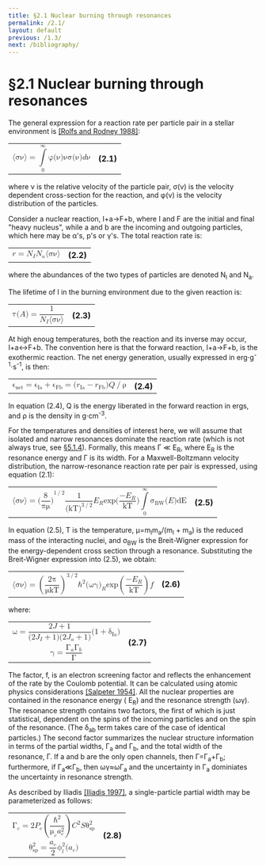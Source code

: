```yaml
---
title: §2.1 Nuclear burning through resonances
permalink: /2.1/
layout: default
previous: /1.3/
next: /bibliography/
---
```


§2.1 Nuclear burning through resonances
=======================================

The general expression for a reaction rate per particle pair in a stellar
environment is [[Rolfs and Rodney 1988]](../bibliography/#rolfs):

<table class="equation">
	<tr>
		<td>
			<math xmlns="http://www.w3.org/1998/Math/MathML" display="block">
			 <semantics>
			  <mrow>
			   <mrow>
			    <mo fence="true" stretchy="false">⟨</mo>
			    <mrow>
			     <mrow>
			      <mi mathvariant="normal">σ</mi>
			      <mi mathvariant="normal">ν</mi>
			     </mrow>
			    </mrow>
			    <mo fence="true" stretchy="false">⟩</mo>
			   </mrow>
			   <mo stretchy="false">=</mo>
			   <mrow>
			    <munderover>
			     <mo stretchy="false">∫</mo>
			     <mn>0</mn>
			     <mi mathvariant="normal">∞</mi>
			    </munderover>
			    <mrow>
			     <mi mathvariant="normal">φ</mi>
			     <mrow>
			      <mo fence="true" stretchy="false">(</mo>
			      <mrow>
			       <mi mathvariant="normal">ν</mi>
			      </mrow>
			      <mo fence="true" stretchy="false">)</mo>
			     </mrow>
			     <mi mathvariant="normal">ν</mi>
			     <mi mathvariant="normal">σ</mi>
			     <mrow>
			      <mo fence="true" stretchy="false">(</mo>
			      <mrow>
			       <mi mathvariant="normal">ν</mi>
			      </mrow>
			      <mo fence="true" stretchy="false">)</mo>
			     </mrow>
			     <mrow>
			      <mi>d</mi>
			      <mi mathvariant="normal">ν</mi>
			      <mtext/>
			     </mrow>
			    </mrow>
			   </mrow>
			  </mrow>
			 </semantics>
			</math>
		</td>
		<a name="eqn2.1"><th>(2.1)</th></a>
	</tr>
</table>

where ν is the relative velocity of the particle pair, σ(ν) is the velocity
dependent cross-section for the reaction, and φ(ν) is the velocity
distribution of the particles.

Consider a nuclear reaction, <span class="equation">I+a→F+b</span>, where
<span class="equation">I</span> and <span class="equation">F</span> are the
initial and final "heavy nucleus", while <span class="equation">a</span> and
<span class="equation">b</span> are the incoming and outgoing particles, which
here may be α's, p's or γ's. The total reaction rate is:

<table class="equation">
	<tr>
		<td>
			<math xmlns="http://www.w3.org/1998/Math/MathML" display="block">
			 <semantics>
			  <mrow>
			   <mrow>
			    <mi>r</mi>
			    <mo stretchy="false">=</mo>
			    <msub>
			     <mi>N</mi>
			     <mi>I</mi>
			    </msub>
			   </mrow>
			   <msub>
			    <mi>N</mi>
			    <mi>a</mi>
			   </msub>
			   <mrow>
			    <mo fence="true" stretchy="false">⟨</mo>
			    <mrow>
			     <mrow>
			      <mi mathvariant="normal">σ</mi>
			      <mi mathvariant="normal">ν</mi>
			     </mrow>
			    </mrow>
			    <mo fence="true" stretchy="false">⟩</mo>
			   </mrow>
			  </mrow>
			  <annotation encoding="StarMath 5.0">r = N_{I} N_{a} langle %sigma %nu  rangle </annotation>
			 </semantics>
			</math>
		</td>
		<a name="eqn2.2"><th>(2.2)</th></a>
	</tr>
</table>

where the abundances of the two types of particles are denoted 
<span class="equation">N<sub>I</sub></span> and
<span class="equation">N<sub>a</sub></span>.

The lifetime of <span class="equation">I</span> in the burning environment due
to the given reaction is:

<table class="equation">
	<tr>
		<td>
			<math xmlns="http://www.w3.org/1998/Math/MathML" display="block">
			 <semantics>
			  <mrow>
			   <mi mathvariant="normal">τ</mi>
			   <mrow>
			    <mrow>
			     <mo fence="true" stretchy="false">(</mo>
			     <mrow>
			      <mi>A</mi>
			     </mrow>
			     <mo fence="true" stretchy="false">)</mo>
			    </mrow>
			    <mo stretchy="false">=</mo>
			    <mfrac>
			     <mn>1</mn>
			     <mrow>
			      <msub>
			       <mi>N</mi>
			       <mi>I</mi>
			      </msub>
			      <mrow>
			       <mo fence="true" stretchy="false">⟨</mo>
			       <mrow>
			        <mrow>
			         <mi mathvariant="normal">σ</mi>
			         <mi mathvariant="normal">ν</mi>
			        </mrow>
			       </mrow>
			       <mo fence="true" stretchy="false">⟩</mo>
			      </mrow>
			     </mrow>
			    </mfrac>
			   </mrow>
			  </mrow>
			  <annotation encoding="StarMath 5.0">%tau(A) = {1} over { N_{I} langle %sigma%nu rangle } </annotation>
			 </semantics>
			</math>
		</td>
		<a name="eqn2.3"><th>(2.3)</th></a>
	</tr>
</table>

At high enoug temperatures, both the reaction and its inverse may occur,
<span class="equation">I+a↔F+b</span>. The convention here is that the forward
reaction, <span class="equation">I+a→F+b</span>, is the exothermic reaction.
The net energy generation, usually expressed in
erg⋅g<sup>-1</sup>⋅s<sup>-1</sup>, is then:

<table class="equation">
	<tr>
		<td>
			<math xmlns="http://www.w3.org/1998/Math/MathML" display="block">
			 <semantics>
			  <mrow>
			   <mrow>
			    <msub>
			     <mi mathvariant="normal">ϵ</mi>
			     <mi mathvariant="italic">net</mi>
			    </msub>
			    <mo stretchy="false">=</mo>
			    <mrow>
			     <msub>
			      <mi mathvariant="normal">ϵ</mi>
			      <mi mathvariant="italic">Ia</mi>
			     </msub>
			     <mo stretchy="false">+</mo>
			     <msub>
			      <mi mathvariant="normal">ϵ</mi>
			      <mi mathvariant="italic">Fb</mi>
			     </msub>
			    </mrow>
			    <mo stretchy="false">=</mo>
			    <mrow>
			     <mo fence="true" stretchy="false">(</mo>
			     <mrow>
			      <mrow>
			       <msub>
			        <mi>r</mi>
			        <mi mathvariant="italic">Ia</mi>
			       </msub>
			       <mo stretchy="false">−</mo>
			       <msub>
			        <mi>r</mi>
			        <mi mathvariant="italic">Fb</mi>
			       </msub>
			      </mrow>
			     </mrow>
			     <mo fence="true" stretchy="false">)</mo>
			    </mrow>
			   </mrow>
			   <mrow>
			    <mi>Q</mi>
			    <mo stretchy="false">/</mo>
			    <mi mathvariant="normal">ρ</mi>
			   </mrow>
			  </mrow>
			  <annotation encoding="StarMath 5.0">%epsilon_net = %epsilon_Ia + %epsilon_Fb = (r_Ia - r_Fb) Q / %rho </annotation>
			 </semantics>
			</math>			
		</td>
		<a name="eqn2.4"><th>(2.4)</th></a>
	</tr>
</table>

In equation (2.4), <span class="equation">Q</span> is the energy liberated in
the forward reaction in ergs, and <span class="equation">ρ</span> is the
density in g⋅cm<sup>-3</sup>.

For the temperatures and densities of interest here, we will assume that
isolated and narrow resonances dominate the reaction rate (which is not always
true, see [§5.1.4]({{site.baseurl}}/5.1.4/)). Formally, this means
<span class="equation"><span class="nowrap">Γ ≪ E<sub>R</sub></span></span>,
where <span class="equation">E<sub>R</sub></span> is the resonance energy and
<span class="equation">Γ</span> is its width. For a Maxwell-Boltzmann velocity
distribution, the narrow-resonance reaction rate per pair is expressed, using
equation (2.1):

<table class="equation">
	<tr>
		<td>
			<math xmlns="http://www.w3.org/1998/Math/MathML" display="block">
			 <semantics>
			  <mrow>
			   <mrow>
			    <mrow>
			     <mo fence="true" stretchy="false">⟨</mo>
			     <mrow>
			      <mrow>
			       <mi mathvariant="normal">σ</mi>
			       <mi mathvariant="normal">ν</mi>
			      </mrow>
			     </mrow>
			     <mo fence="true" stretchy="false">⟩</mo>
			    </mrow>
			    <mo stretchy="false">=</mo>
			    <msup>
			     <mrow>
			      <mo fence="true" stretchy="false">(</mo>
			      <mrow>
			       <mfrac>
			        <mn>8</mn>
			        <mrow>
			         <mi mathvariant="normal">π</mi>
			         <mi mathvariant="normal">μ</mi>
			        </mrow>
			       </mfrac>
			      </mrow>
			      <mo fence="true" stretchy="false">)</mo>
			     </mrow>
			     <mrow>
			      <mn>1</mn>
			      <mo stretchy="false">/</mo>
			      <mn>2</mn>
			     </mrow>
			    </msup>
			   </mrow>
			   <mfrac>
			    <mn>1</mn>
			    <msup>
			     <mrow>
			      <mo fence="true" stretchy="false">(</mo>
			      <mrow>
			       <mi mathvariant="italic">kT</mi>
			      </mrow>
			      <mo fence="true" stretchy="false">)</mo>
			     </mrow>
			     <mrow>
			      <mn>3</mn>
			      <mo stretchy="false">/</mo>
			      <mn>2</mn>
			     </mrow>
			    </msup>
			   </mfrac>
			   <msub>
			    <mi>E</mi>
			    <mi>R</mi>
			   </msub>
			   <mi>exp</mi>
			   <mrow>
			    <mo fence="true" stretchy="false">(</mo>
			    <mrow>
			     <mfrac>
			      <mrow>
			       <mo stretchy="false">−</mo>
			       <msub>
			        <mi>E</mi>
			        <mi>R</mi>
			       </msub>
			      </mrow>
			      <mi mathvariant="italic">kT</mi>
			     </mfrac>
			    </mrow>
			    <mo fence="true" stretchy="false">)</mo>
			   </mrow>
			   <mrow>
			    <munderover>
			     <mo stretchy="false">∫</mo>
			     <mn>0</mn>
			     <mi mathvariant="normal">∞</mi>
			    </munderover>
			    <msub>
			     <mi mathvariant="normal">σ</mi>
			     <mi mathvariant="italic">BW</mi>
			    </msub>
			   </mrow>
			   <mrow>
			    <mo fence="true" stretchy="false">(</mo>
			    <mrow>
			     <mi>E</mi>
			    </mrow>
			    <mo fence="true" stretchy="false">)</mo>
			   </mrow>
			   <mi mathvariant="italic">dE</mi>
			  </mrow>
			  <annotation encoding="StarMath 5.0">langle %sigma %nu rangle = ( 8 over { %pi %mu}  )^{1/2} 1 over (kT)^{ 3/2 } E_R exp(- E_R over {kT}) int from{0} to{ %infinite } %sigma_BW( E )dE</annotation>
			 </semantics>
			</math>
		</td>
		<a name="eqn2.5"><th>(2.5)</th></a>
	</tr>
</table>

In equation (2.5), <span class="equation">T</span> is the temperature,
<span class="nowrap"><span class="equation">μ=m<sub>I</sub>m<sub>a</sub>/(m<sub>I</sub> + m<sub>a</sub>)</span></span>
is the reduced mass of the interacting nuclei, and
<span class="equation">σ<sub>BW</sub></span> is the Breit-Wigner expression
for the energy-dependent cross section through a resonance. Substituting the
Breit-Wigner expression into (2.5), we obtain:

<table class="equation">
	<tr>
		<td>
			<math xmlns="http://www.w3.org/1998/Math/MathML" display="block">
			 <semantics>
			  <mrow>
			   <mrow>
			    <mrow>
			     <mo fence="true" stretchy="false">⟨</mo>
			     <mrow>
			      <mrow>
			       <mi mathvariant="normal">σ</mi>
			       <mi mathvariant="normal">ν</mi>
			      </mrow>
			     </mrow>
			     <mo fence="true" stretchy="false">⟩</mo>
			    </mrow>
			    <mo stretchy="false">=</mo>
			    <msup>
			     <mrow>
			      <mo fence="true" stretchy="true">(</mo>
			      <mrow>
			       <mfrac>
			        <mrow>
			         <mn>2</mn>
			         <mi mathvariant="normal">π</mi>
			        </mrow>
			        <mrow>
			         <mi mathvariant="normal">μ</mi>
			         <mi mathvariant="italic">kT</mi>
			        </mrow>
			       </mfrac>
			      </mrow>
			      <mo fence="true" stretchy="true">)</mo>
			     </mrow>
			     <mrow>
			      <mn>3</mn>
			      <mo stretchy="false">/</mo>
			      <mn>2</mn>
			     </mrow>
			    </msup>
			   </mrow>
			   <msup>
			    <mi mathvariant="normal">ℏ</mi>
			    <mn>2</mn>
			   </msup>
			   <msub>
			    <mrow>
			     <mo fence="true" stretchy="false">(</mo>
			     <mrow>
			      <mrow>
			       <mi mathvariant="normal">ω</mi>
			       <mi mathvariant="normal">γ</mi>
			      </mrow>
			     </mrow>
			     <mo fence="true" stretchy="false">)</mo>
			    </mrow>
			    <mi>R</mi>
			   </msub>
			   <mi>exp</mi>
			   <mrow>
			    <mo fence="true" stretchy="true">(</mo>
			    <mrow>
			     <mfrac>
			      <mrow>
			       <mo stretchy="false">−</mo>
			       <msub>
			        <mi>E</mi>
			        <mi>R</mi>
			       </msub>
			      </mrow>
			      <mi mathvariant="italic">kT</mi>
			     </mfrac>
			    </mrow>
			    <mo fence="true" stretchy="true">)</mo>
			   </mrow>
			   <mi>f</mi>
			  </mrow>
			  <annotation encoding="StarMath 5.0">langle %sigma %nu rangle = left (  {2 %pi} over { %mu kT}  right ) ^{3/2} hbar^2 ( %omega %gamma ) _R exp left ( - {E_R} over {kT} right ) f</annotation>
			 </semantics>
			</math>
		</td>
		<a name="eqn2.6"><th>(2.6)</th></a>
	</tr>
</table>

where:

<table class="equation">
	<tr>
		<td>
			<math xmlns="http://www.w3.org/1998/Math/MathML" display="block">
			 <semantics>
			  <mrow>
			   <mrow>
			    <mi mathvariant="normal">ω</mi>
			    <mo stretchy="false">=</mo>
			    <mfrac>
			     <mrow>
			      <mn>2</mn>
			      <mrow>
			       <mi>J</mi>
			       <mo stretchy="false">+</mo>
			       <mn>1</mn>
			      </mrow>
			     </mrow>
			     <mrow>
			      <mrow>
			       <mo fence="true" stretchy="false">(</mo>
			       <mrow>
			        <mrow>
			         <mn>2</mn>
			         <mrow>
			          <msub>
			           <mi>J</mi>
			           <mi>I</mi>
			          </msub>
			          <mo stretchy="false">+</mo>
			          <mn>1</mn>
			         </mrow>
			        </mrow>
			       </mrow>
			       <mo fence="true" stretchy="false">)</mo>
			      </mrow>
			      <mrow>
			       <mo fence="true" stretchy="false">(</mo>
			       <mrow>
			        <mrow>
			         <mn>2</mn>
			         <mrow>
			          <msub>
			           <mi>J</mi>
			           <mi>a</mi>
			          </msub>
			          <mo stretchy="false">+</mo>
			          <mn>1</mn>
			         </mrow>
			        </mrow>
			       </mrow>
			       <mo fence="true" stretchy="false">)</mo>
			      </mrow>
			     </mrow>
			    </mfrac>
			   </mrow>
			   <mrow>
			    <mo fence="true" stretchy="false">(</mo>
			    <mrow>
			     <mrow>
			      <mn>1</mn>
			      <mo stretchy="false">+</mo>
			      <msub>
			       <mi mathvariant="normal">δ</mi>
			       <mi mathvariant="italic">Ia</mi>
			      </msub>
			     </mrow>
			    </mrow>
			    <mo fence="true" stretchy="false">)</mo>
			   </mrow>
			  </mrow>
			  <annotation encoding="StarMath 5.0">%omega = {2J+1} over {(2J_I+1)(2J_a+1)}( 1+ %delta_Ia ) </annotation>
			 </semantics>
			</math>
		</td>
		<a name="eqn2.7"><th rowspan="2">(2.7)</th></a>
	</tr>
	<tr>
		<td>
			<math xmlns="http://www.w3.org/1998/Math/MathML" display="block">
			 <semantics>
			  <mrow>
			   <mi mathvariant="normal">γ</mi>
			   <mo stretchy="false">=</mo>
			   <mfrac>
			    <mrow>
			     <msub>
			      <mi mathvariant="normal">Γ</mi>
			      <mi>a</mi>
			     </msub>
			     <msub>
			      <mi mathvariant="normal">Γ</mi>
			      <mi>b</mi>
			     </msub>
			    </mrow>
			    <mi mathvariant="normal">Γ</mi>
			   </mfrac>
			  </mrow>
			  <annotation encoding="StarMath 5.0">%gamma= { %GAMMA_a %GAMMA_b} over { %GAMMA } </annotation>
			 </semantics>
			</math>			
		</td>
	</tr>
</table>

The factor, <span class="equation">f</span>, is an electron screening factor
and reflects the enhancement of the rate by the Coulomb potential. It can be
calculated using atomic physics considerations [[Salpeter
1954]](../bibliography/#salpeter). All the nuclear properties are contained in
the resonance energy (
<span class="equation">E<sub><span class="correction">R</span></sub></span>)
and the resonance strength (<span class="equation">ωγ</span>). The resonance
strength contains two factors, the first of which is just statistical,
dependent on the spins of the incoming particles and on the spin of the
resonance. (The <span class="equation">δ<sub>ab</sub></span> term takes care
of the case of identical particles.) The second factor summarizes the nuclear
structure information in terms of the partial widths, Γ<sub>a</sub> and
Γ<sub>b</sub>, and the total width of the resonance, Γ. If
<span class="equation">a</span> and <span class="equation">b</span> are the
only open channels, then
<span class="nowrap">Γ=Γ<sub>a</sub>+Γ<sub>b</sub></span>; furthermore, if
<span class="nowrap">Γ<sub>a</sub>≪Γ<sub>b</sub></span>, then
<span class="equation">ωγ≈ωΓ<sub>a</sub></span> and the uncertainty in
Γ<sub>a</sub> dominiates the uncertainty in resonance strength.

As described by Iliadis [[Iliadis 1997]](../bibliography/#iliadis), a
single-particle partial width may be parameterized as follows:

<table class="equation">
	<tr>
		<td>
			<math xmlns="http://www.w3.org/1998/Math/MathML" display="block">
			 <semantics>
			  <mrow>
			   <mrow>
			    <msub>
			     <mi mathvariant="normal">Γ</mi>
			     <mi>c</mi>
			    </msub>
			    <mo stretchy="false">=</mo>
			    <mn>2</mn>
			   </mrow>
			   <msub>
			    <mi>P</mi>
			    <mi>c</mi>
			   </msub>
			   <mrow>
			    <mo fence="true" stretchy="true">(</mo>
			    <mrow>
			     <mfrac>
			      <msup>
			       <mi>ℏ</mi>
			       <mn>2</mn>
			      </msup>
			      <mrow>
			       <msub>
			        <mi mathvariant="normal">μ</mi>
			        <mi>c</mi>
			       </msub>
			       <msubsup>
			        <mi>a</mi>
			        <mi>c</mi>
			        <mn>2</mn>
			       </msubsup>
			      </mrow>
			     </mfrac>
			    </mrow>
			    <mo fence="true" stretchy="true">)</mo>
			   </mrow>
			   <msup>
			    <mi>C</mi>
			    <mn>2</mn>
			   </msup>
			   <mi>S</mi>
			   <msubsup>
			    <mi mathvariant="normal">θ</mi>
			    <mi mathvariant="italic">sp</mi>
			    <mn>2</mn>
			   </msubsup>
			  </mrow>
			  <annotation encoding="StarMath 5.0">%GAMMA _c = 2P_c left ( {ℏ^2} over { %mu_c a_c^2 } right ) C^2 S %theta_sp^2</annotation>
			 </semantics>
			</math>
		</td>
		<a name="eqn2.8"><th rowspan="2">(2.8)</th></a>
	</tr>
	<tr>
		<td>
			<math xmlns="http://www.w3.org/1998/Math/MathML" display="block">
			 <semantics>
			  <mrow>
			   <mrow>
			    <msubsup>
			     <mi mathvariant="normal">θ</mi>
			     <mi mathvariant="italic">sp</mi>
			     <mn>2</mn>
			    </msubsup>
			    <mo stretchy="false">=</mo>
			    <mfrac>
			     <msub>
			      <mi>a</mi>
			      <mi>c</mi>
			     </msub>
			     <mn>2</mn>
			    </mfrac>
			   </mrow>
			   <msubsup>
			    <mi mathvariant="normal">ϕ</mi>
			    <mi>l</mi>
			    <mn>2</mn>
			   </msubsup>
			   <mrow>
			    <mo fence="true" stretchy="false">(</mo>
			    <mrow>
			     <msub>
			      <mi>a</mi>
			      <mi>c</mi>
			     </msub>
			    </mrow>
			    <mo fence="true" stretchy="false">)</mo>
			   </mrow>
			  </mrow>
			  <annotation encoding="StarMath 5.0">%theta_sp^2 = {a_c} over {2} %phi_l^2( a_c )</annotation>
			 </semantics>
			</math>
		</td>
	</tr>
</table>